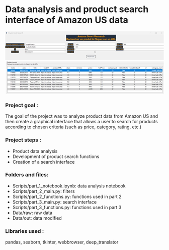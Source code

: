 # Data analysis and product search interface of Amazon US data
<p align="center">
<img src="Image_interface.jpg" alt="Image interface" width="650"/>
</p>

### Project goal : 
The goal of the project was to analyze product data from Amazon US and then create a graphical interface that allows a user to search for products according to chosen criteria (such as price, category, rating, etc.)

### Project steps :
- Product data analysis
- Development of product search functions
- Creation of a search interface

### Folders and files:
- Scripts/part_1_notebook.ipynb: data analysis notebook
- Scripts/part_2_main.py: filters
- Scripts/part_2_functions.py: functions used in part 2
- Scripts/part_3_main.py: search interface
- Scripts/part_3_functions.py: functions used in part 3
- Data/raw: raw data
- Data/out: data modified

### Libraries used :
pandas, seaborn, tkinter, webbrowser, deep_translator

